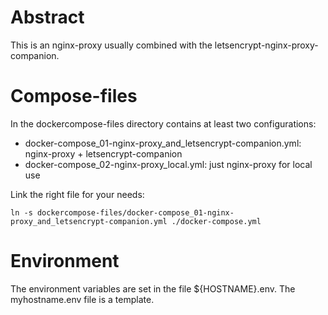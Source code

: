 # Abstract

This is an nginx-proxy usually combined with the letsencrypt-nginx-proxy-companion.

# Compose-files

In the dockercompose-files directory contains at least two configurations:

- docker-compose_01-nginx-proxy_and_letsencrypt-companion.yml: nginx-proxy + letsencrypt-companion
- docker-compose_02-nginx-proxy_local.yml: just nginx-proxy for local use

Link the right file for your needs:

`ln -s dockercompose-files/docker-compose_01-nginx-proxy_and_letsencrypt-companion.yml ./docker-compose.yml`

# Environment

The environment variables are set in the file ${HOSTNAME}.env. The myhostname.env file is a template.

